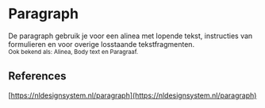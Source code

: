 # Paragraph

De paragraph gebruik je voor een alinea met lopende tekst, instructies van formulieren en voor overige losstaande tekstfragmenten.<br /><sub>Ook bekend als: Alinea, Body text en Paragraaf.</sub>

## References

[https://nldesignsystem.nl/paragraph](https://nldesignsystem.nl/paragraph)
